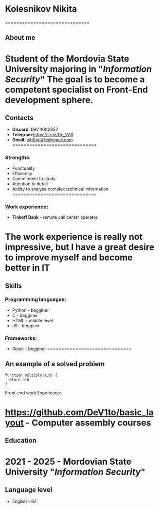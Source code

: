 # Kolesnikov Nikita 
==============================
## About me
Student of the Mordovia State University majoring in "***Information Security***" The goal is to become a competent  specialist on Front-End development sphere.
==============================
## Contacts

* **Discord**: DeV1t0#2952
* **Telegram**:https://t.me/De_Vi10
* **Gmail**: wh1tedu7e@gmail.com
==============================
### Strengths:
* Punctuality
* Efficiency
* Commitment to study
* Attention to detail
* Ability to analyze complex technical information
==============================
### Work experience:
* **Tinkoff Bank** - remote call center operator

The work experience is really not impressive, but I have a great desire to improve myself and become better in IT
==============================
## Skills
### Programming languages:
* Python - begginer
* C - begginer 
* HTML - middle level
* JS - begginer 

### Frameworks:
* React - begginer
==============================
## An example of a solved problem

```
function multiply(a,b) {
 return a*b
}
```
Front-end work Experience: 

**https://github.com/DeV1to/basic_layout** - Computer assembly courses
==============================
## Education 

**2021 - 2025** - Mordovian State University "*Information Security*"
==============================
## Language level

* English - B2
